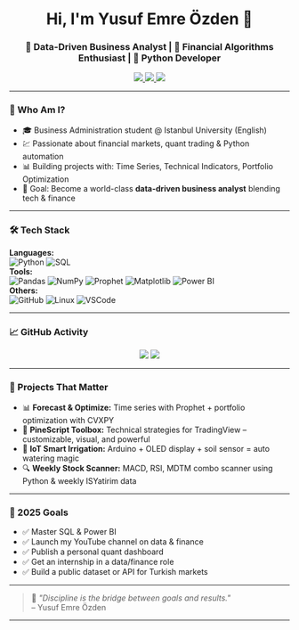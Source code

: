 <h1 align="center">Hi, I'm Yusuf Emre Özden 👋</h1>
<h3 align="center">🚀 Data-Driven Business Analyst | 🧠 Financial Algorithms Enthusiast | 🐍 Python Developer</h3>

<p align="center">
  <a href="https://linkedin.com/in/yusufemreozden" target="_blank">
    <img src="https://img.shields.io/badge/LinkedIn-0077B5?style=flat&logo=linkedin&logoColor=white" />
  </a>
  <a href="mailto:info@yusufemreozden.com" target="_blank">
    <img src="https://img.shields.io/badge/Email-emreo@hey.com-D14836?style=flat&logo=gmail&logoColor=white" />
  </a>
  <a href="https://twitter.com/yusufemreozden" target="_blank">
    <img src="https://img.shields.io/badge/Twitter-1DA1F2?style=flat&logo=twitter&logoColor=white" />
  </a>
</p>

---

### 🧭 Who Am I?

- 🎓 Business Administration student @ Istanbul University (English)
- 💹 Passionate about financial markets, quant trading & Python automation
- 📊 Building projects with: Time Series, Technical Indicators, Portfolio Optimization
- 🎯 Goal: Become a world-class **data-driven business analyst** blending tech & finance

---

### 🛠️ Tech Stack

**Languages:**  
![Python](https://img.shields.io/badge/-Python-3776AB?style=flat&logo=python&logoColor=white) 
![SQL](https://img.shields.io/badge/-SQL-4479A1?style=flat&logo=mysql&logoColor=white)  
**Tools:**  
![Pandas](https://img.shields.io/badge/-Pandas-150458?style=flat&logo=pandas&logoColor=white)
![NumPy](https://img.shields.io/badge/-NumPy-013243?style=flat&logo=numpy&logoColor=white)
![Prophet](https://img.shields.io/badge/-Prophet-212121?style=flat)
![Matplotlib](https://img.shields.io/badge/-Matplotlib-008080?style=flat)
![Power BI](https://img.shields.io/badge/-PowerBI-F2C811?style=flat&logo=powerbi&logoColor=black)  
**Others:**  
![GitHub](https://img.shields.io/badge/-GitHub-181717?style=flat&logo=github&logoColor=white)
![Linux](https://img.shields.io/badge/-Linux-FCC624?style=flat&logo=linux&logoColor=black)
![VSCode](https://img.shields.io/badge/-VSCode-007ACC?style=flat&logo=visual-studio-code&logoColor=white)

---

### 📈 GitHub Activity

<p align="center">
  <img src="https://github-readme-stats.vercel.app/api?username=yusufemreozden&show_icons=true&theme=default&hide=prs" />
  <img src="https://github-readme-stats.vercel.app/api/top-langs/?username=yusufemreozden&layout=compact" />
</p>

---

### 🧠 Projects That Matter

- 📊 **Forecast & Optimize:** Time series with Prophet + portfolio optimization with CVXPY  
- 🧪 **PineScript Toolbox:** Technical strategies for TradingView – customizable, visual, and powerful  
- 🌿 **IoT Smart Irrigation:** Arduino + OLED display + soil sensor = auto watering magic  
- 🔍 **Weekly Stock Scanner:** MACD, RSI, MDTM combo scanner using Python & weekly ISYatirim data  

---

### 🚀 2025 Goals

- ✅ Master SQL & Power BI  
- ✅ Launch my YouTube channel on data & finance  
- ✅ Publish a personal quant dashboard  
- ✅ Get an internship in a data/finance role  
- ✅ Build a public dataset or API for Turkish markets

---

> 💬 _"Discipline is the bridge between goals and results."_  
> – Yusuf Emre Özden

---
